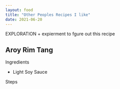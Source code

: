 ```yaml
---
layout: food
title: "Other Peoples Recipes I like"
date: 2021-06-20
---
```

EXPLORATION + expierment to fgure out this recipe

<h2>Aroy Rim Tang</h2>
Ingredients
<ul>
  <li>Light Soy Sauce </li>
</ul>

Steps
<ol>
</ol>


